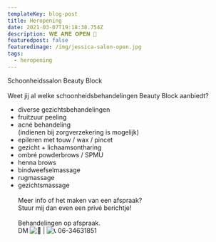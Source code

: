 ```yaml
---
templateKey: blog-post
title: Heropening
date: 2021-03-07T19:18:38.754Z
description: 𝐖𝐄 𝐀𝐑𝐄 𝐎𝐏𝐄𝐍 💖
featuredpost: false
featuredimage: /img/jessica-salon-open.jpg
tags:
  - heropening
---
```

Schoonheidssalon Beauty Block\
\
Weet jij al welke schoonheidsbehandelingen Beauty Block aanbiedt? 

* diverse gezichtsbehandelingen
* fruitzuur peeling
* acné behandeling\
  (indienen bij zorgverzekering is mogelijk)
* epileren met touw / wax / pincet 
* gezicht + lichaamsontharing 
* ombré powderbrows / SPMU
* henna brows 
* bindweefselmassage
* rugmassage 
* gezichtsmassage \
  \
  Meer info of het maken van een afspraak? \
  Stuur mij dan even een privé berichtje!\
  \
  Behandelingen op afspraak.\
  DM ![📩](https://static.xx.fbcdn.net/images/emoji.php/v9/t19/1.5/16/1f4e9.png) | ![📞](https://static.xx.fbcdn.net/images/emoji.php/v9/ta6/1.5/16/1f4de.png) 06-34631851